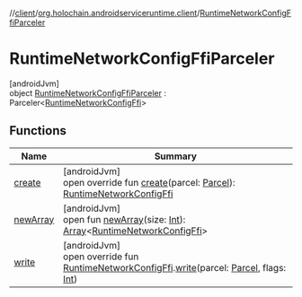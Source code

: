 //[client](../../../index.md)/[org.holochain.androidserviceruntime.client](../index.md)/[RuntimeNetworkConfigFfiParceler](index.md)

# RuntimeNetworkConfigFfiParceler

[androidJvm]\
object [RuntimeNetworkConfigFfiParceler](index.md) : Parceler&lt;[RuntimeNetworkConfigFfi](../-runtime-network-config-ffi/index.md)&gt;

## Functions

| Name | Summary |
|---|---|
| [create](create.md) | [androidJvm]<br>open override fun [create](create.md)(parcel: [Parcel](https://developer.android.com/reference/kotlin/android/os/Parcel.html)): [RuntimeNetworkConfigFfi](../-runtime-network-config-ffi/index.md) |
| [newArray](index.md#-1206408188%2FFunctions%2F275946699) | [androidJvm]<br>open fun [newArray](index.md#-1206408188%2FFunctions%2F275946699)(size: [Int](https://kotlinlang.org/api/core/kotlin-stdlib/kotlin/-int/index.html)): [Array](https://kotlinlang.org/api/core/kotlin-stdlib/kotlin/-array/index.html)&lt;[RuntimeNetworkConfigFfi](../-runtime-network-config-ffi/index.md)&gt; |
| [write](write.md) | [androidJvm]<br>open override fun [RuntimeNetworkConfigFfi](../-runtime-network-config-ffi/index.md).[write](write.md)(parcel: [Parcel](https://developer.android.com/reference/kotlin/android/os/Parcel.html), flags: [Int](https://kotlinlang.org/api/core/kotlin-stdlib/kotlin/-int/index.html)) |